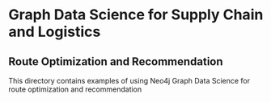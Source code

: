 # Graph Data Science for Supply Chain and Logistics
## Route Optimization and Recommendation

This directory contains examples of using Neo4j Graph Data Science for route optimization and recommendation


